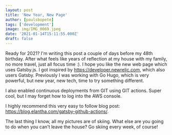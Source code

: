 ```yaml
---
layout: post
title: 'New Year, New Page'
author: [poulsbopete]
tags: ['development']
image: img/IMG_0069.jpeg
date: '2021-01-14T15:11:55.000Z'
draft: false
---
```


Ready for 2021? I'm writing this post a couple of days before my 48th birthday. After what feels like years of reflection at my house with my family, no more travel, just all focus time :). I hope you like the new web page which uses Gatsby.js. I got inspired by  https://developer.newrelic.com, which also users Gatsby. Previously I was working with Go Hugo, which is very powerful, but new year, new tech, time to try something different.

I also enabled continuous deployments from GIT using GIT actions. Super cool, but I may forget how to log into the AWS console.

I highly recommend this very easy to follow blog post: https://blog.elantha.com/gatsby-github-actions/.

The last thing I know, all my pictures are of skiing. What else are you going to do when you can't leave the house? Go skiing every week, of course!
